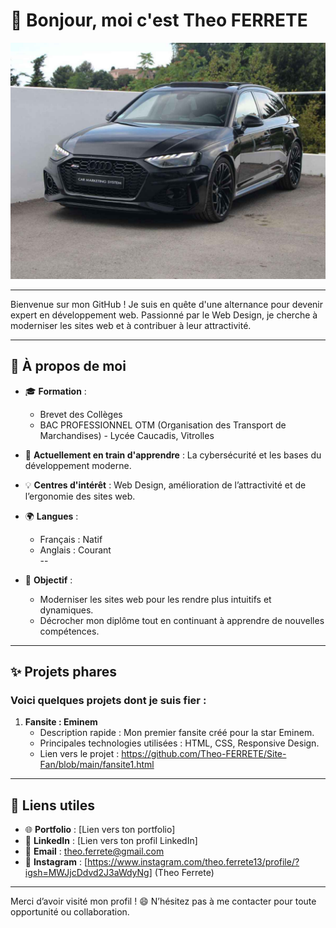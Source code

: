 # 👋 Bonjour, moi c'est Theo FERRETE  

![Bannière](Bannière.jpg.jpg)

-----

Bienvenue sur mon GitHub ! Je suis en quête d'une alternance pour devenir expert en développement web. Passionné par le Web Design, je cherche à moderniser les sites web et à contribuer à leur attractivité.  

---

## 🚀 À propos de moi  
- 🎓 **Formation** :  
  - Brevet des Collèges  
  - BAC PROFESSIONNEL OTM (Organisation des Transport de Marchandises) - Lycée Caucadis, Vitrolles  
- 🌱 **Actuellement en train d'apprendre** : La cybersécurité et les bases du développement moderne.  
- 💡 **Centres d'intérêt** : Web Design, amélioration de l’attractivité et de l’ergonomie des sites web.  
- 🌍 **Langues** :  
  - Français : Natif  
  - Anglais : Courant  
  --

- 🎯 **Objectif** :  
  - Moderniser les sites web pour les rendre plus intuitifs et dynamiques.  
  - Décrocher mon diplôme tout en continuant à apprendre de nouvelles compétences.  

---

## ✨ Projets phares  
### Voici quelques projets dont je suis fier :  

1. **Fansite : Eminem**  
   - Description rapide : Mon premier fansite créé pour la star Eminem.  
   - Principales technologies utilisées : HTML, CSS, Responsive Design.  
   - Lien vers le projet : https://github.com/Theo-FERRETE/Site-Fan/blob/main/fansite1.html

---

## 🔗 Liens utiles  
- 🌐 **Portfolio** : [Lien vers ton portfolio]  
- 💼 **LinkedIn** : [Lien vers ton profil LinkedIn]  
- 📧 **Email** : [theo.ferrete@gmail.com](mailto:theo.ferrete@gmail.com)  
- 📸 **Instagram** : [https://www.instagram.com/theo.ferrete13/profile/?igsh=MWJjcDdvd2J3aWdyNg] (Theo Ferrete)  

---

Merci d’avoir visité mon profil ! 😄 N’hésitez pas à me contacter pour toute opportunité ou collaboration.  
